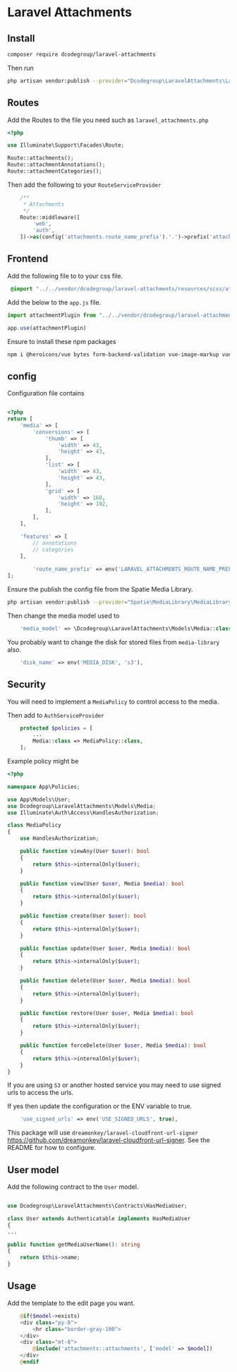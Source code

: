 # Laravel Attachments

## Install

```bash
composer require dcodegroup/laravel-attachments
```

Then run

```bash
php artisan vendor:publish --provider="Dcodegroup\LaravelAttachments\LaravelAttachmentsServiceProvider"
```

## Routes 

Add the Routes to the file you need such as `laravel_attachments.php`

```php
<?php

use Illuminate\Support\Facades\Route;

Route::attachments();
Route::attachmentAnnotations();
Route::attachmentCategories();
```

Then add the following to your `RouteServiceProvider`

```php
    /**
     * Attachments
     */
    Route::middleware([
        'web',
        'auth',
    ])->as(config('attachments.route_name_prefix').'.')->prefix('attachments')->group(base_path('routes/laravel_attachments.php'));
```

## Frontend

Add the following file to to your css file.

```css
 @import "../../vendor/dcodegroup/laravel-attachments/resources/scss/attachments.scss";
```

Add the below to the `app.js` file.

```js
import attachmentPlugin from "../../vendor/dcodegroup/laravel-attachments/resources/js/plugin"

app.use(attachmentPlugin)
```

Ensure to install these npm packages

```bash
npm i @heroicons/vue bytes form-backend-validation vue-image-markup vue-upload-component  
```

## config


Configuration file contains

```php

<?php
return [
    'media' => [
        'conversions' => [
            'thumb' => [
                'width' => 43,
                'height' => 43,
            ],
            'list' => [
                'width' => 43,
                'height' => 43,
            ],
            'grid' => [
                'width' => 160,
                'height' => 192,
            ],
        ],
    ],

    'features' => [
        // annotations
        // categories
    ],
    
        'route_name_prefix' => env('LARAVEL_ATTACHMENTS_ROUTE_NAME_PREFIX', 'laravel_attachments'),
];

```

Ensure the publish the config file from the Spatie Media Library.

```bash
php artisan vendor:publish --provider="Spatie\MediaLibrary\MediaLibraryServiceProvider" --tag="medialibrary-config"
```

Then change the media model used to 

```php
    'media_model' => \Dcodegroup\LaravelAttachments\Models\Media::class,
```

You probably want to change the disk for stored files from `media-library` also.

```php
    'disk_name' => env('MEDIA_DISK', 's3'),
```

## Security

You will need to implement a `MediaPolicy` to control access to the media.

Then add to `AuthServiceProvider`


```php
    protected $policies = [
        ...
        Media::class => MediaPolicy::class,
    ];

```

Example policy might be

```php
<?php

namespace App\Policies;

use App\Models\User;
use Dcodegroup\LaravelAttachments\Models\Media;
use Illuminate\Auth\Access\HandlesAuthorization;

class MediaPolicy
{
    use HandlesAuthorization;

    public function viewAny(User $user): bool
    {
        return $this->internalOnly($user);
    }

    public function view(User $user, Media $media): bool
    {
        return $this->internalOnly($user);
    }

    public function create(User $user): bool
    {
        return $this->internalOnly($user);
    }

    public function update(User $user, Media $media): bool
    {
        return $this->internalOnly($user);
    }

    public function delete(User $user, Media $media): bool
    {
        return $this->internalOnly($user);
    }

    public function restore(User $user, Media $media): bool
    {
        return $this->internalOnly($user);
    }

    public function forceDelete(User $user, Media $media): bool
    {
        return $this->internalOnly($user);
    }
}
```

If you are using `S3` or another hosted service you may need to use signed urls to access the urls.

If yes then update the configuration or the ENV variable to true.

```php
    'use_signed_urls' => env('USE_SIGNED_URLS', true),
```

This package will use `dreamonkey/laravel-cloudfront-url-signer` https://github.com/dreamonkey/laravel-cloudfront-url-signer. See the README for how to configure.

## User model

Add the following contract to the `User` model.

```php  

use Dcodegroup\LaravelAttachments\Contracts\HasMediaUser;

class User extends Authenticatable implements HasMediaUser
{
...

public function getMediaUserName(): string
{
    return $this->name;
}
```

## Usage

Add the template to the edit page you want.

```php
    @if($model->exists)
    <div class="py-8">
        <hr class="border-gray-100">
    </div>
    <div class="mt-8">
        @include('attachments::attachments', ['model' => $model])
    </div>
    @endif

```

